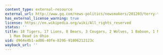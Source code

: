 ```yaml
---
content_type: external-resource
external_url: http://www.gq.com/news-politics/newsmakers/201203/terry-thompson-ohio-zoo-massacre-chris-heath-gq-february-2012
has_external_license_warning: true
license: https://en.wikipedia.org/wiki/All_rights_reserved
status: ''
title: 18 Tigers, 17 Lions, 8 Bears, 3 Cougars, 2 Wolves, 1 Baboon, 1 Macaque, and
  1 Man Dead in Ohio
uid: d964e4b1-ad06-40fe-8295-91806212123c
wayback_url: ''
---
```

